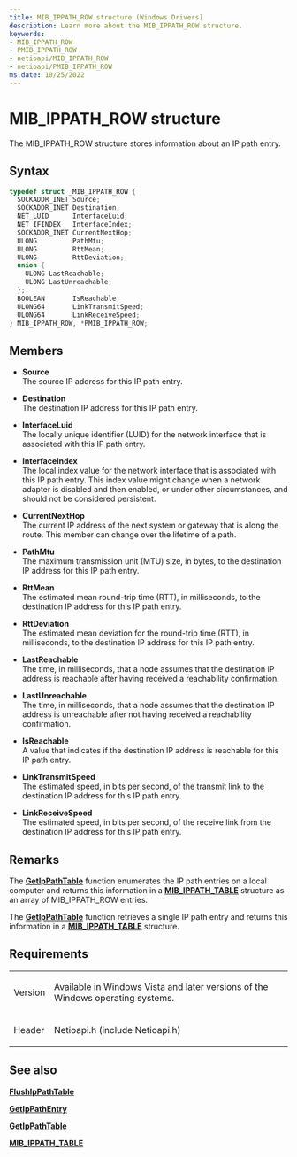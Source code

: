 ```yaml
---
title: MIB_IPPATH_ROW structure (Windows Drivers)
description: Learn more about the MIB_IPPATH_ROW structure.
keywords:
- MIB_IPPATH_ROW
- PMIB_IPPATH_ROW
- netioapi/MIB_IPPATH_ROW
- netioapi/PMIB_IPPATH_ROW
ms.date: 10/25/2022
---
```


# MIB\_IPPATH\_ROW structure

The MIB\_IPPATH\_ROW structure stores information about an IP path entry.

## Syntax

``` c++
typedef struct _MIB_IPPATH_ROW {
  SOCKADDR_INET Source;
  SOCKADDR_INET Destination;
  NET_LUID      InterfaceLuid;
  NET_IFINDEX   InterfaceIndex;
  SOCKADDR_INET CurrentNextHop;
  ULONG         PathMtu;
  ULONG         RttMean;
  ULONG         RttDeviation;
  union {
    ULONG LastReachable;
    ULONG LastUnreachable;
  };
  BOOLEAN       IsReachable;
  ULONG64       LinkTransmitSpeed;
  ULONG64       LinkReceiveSpeed;
} MIB_IPPATH_ROW, *PMIB_IPPATH_ROW;
```

## Members

- **Source**  
   The source IP address for this IP path entry.

- **Destination**  
   The destination IP address for this IP path entry.

- **InterfaceLuid**  
   The locally unique identifier (LUID) for the network interface that is associated with this IP path entry.

- **InterfaceIndex**  
   The local index value for the network interface that is associated with this IP path entry. This index value might change when a network adapter is disabled and then enabled, or under other circumstances, and should not be considered persistent.

- **CurrentNextHop**  
   The current IP address of the next system or gateway that is along the route. This member can change over the lifetime of a path.

- **PathMtu**  
   The maximum transmission unit (MTU) size, in bytes, to the destination IP address for this IP path entry.

- **RttMean**  
   The estimated mean round-trip time (RTT), in milliseconds, to the destination IP address for this IP path entry.

- **RttDeviation**  
   The estimated mean deviation for the round-trip time (RTT), in milliseconds, to the destination IP address for this IP path entry.

- **LastReachable**  
   The time, in milliseconds, that a node assumes that the destination IP address is reachable after having received a reachability confirmation.

- **LastUnreachable**  
   The time, in milliseconds, that a node assumes that the destination IP address is unreachable after not having received a reachability confirmation.

- **IsReachable**  
   A value that indicates if the destination IP address is reachable for this IP path entry.

- **LinkTransmitSpeed**  
   The estimated speed, in bits per second, of the transmit link to the destination IP address for this IP path entry.

- **LinkReceiveSpeed**  
   The estimated speed, in bits per second, of the receive link from the destination IP address for this IP path entry.

## Remarks

The [**GetIpPathTable**](getippathtable.md) function enumerates the IP path entries on a local computer and returns this information in a [**MIB\_IPPATH\_TABLE**](mib-ippath-table.md) structure as an array of MIB\_IPPATH\_ROW entries.

The [**GetIpPathTable**](getippathtable.md) function retrieves a single IP path entry and returns this information in a [**MIB\_IPPATH\_TABLE**](mib-ippath-table.md) structure.

## Requirements

<table>
<tbody>
<tr class="odd">
<td><p>Version</p></td>
<td><p>Available in Windows Vista and later versions of the Windows operating systems.</p></td>
</tr>
<tr class="even">
<td><p>Header</p></td>
<td>Netioapi.h (include Netioapi.h)</td>
</tr>
</tbody>
</table>

## See also

[**FlushIpPathTable**](flushippathtable.md)

[**GetIpPathEntry**](getippathentry.md)

[**GetIpPathTable**](getippathtable.md)

[**MIB\_IPPATH\_TABLE**](mib-ippath-table.md)
